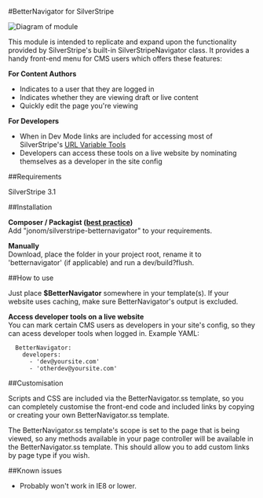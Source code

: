 #BetterNavigator for SilverStripe

![Diagram of module](/images/demo.png?raw=true)

This module is intended to replicate and expand upon the functionality provided by SilverStripe's built-in SilverStripeNavigator class. It provides a handy front-end menu for CMS users which offers these features:

**For Content Authors**

 * Indicates to a user that they are logged in
 * Indicates whether they are viewing draft or live content
 * Quickly edit the page you're viewing
 
**For Developers**
 
 * When in Dev Mode links are included for accessing most of SilverStripe's [URL Variable Tools](http://doc.silverstripe.org/framework/en/reference/urlvariabletools)
 * Developers can access these tools on a live website by nominating themselves as a developer in the site config

##Requirements

SilverStripe 3.1

##Installation

**Composer / Packagist ([best practice](http://doc.silverstripe.org/framework/en/trunk/installation/composer))**  
Add "jonom/silverstripe-betternavigator" to your requirements.

**Manually**  
Download, place the folder in your project root, rename it to 'betternavigator' (if applicable) and run a dev/build?flush.

##How to use

Just place **$BetterNavigator** somewhere in your template(s). If your website uses caching, make sure BetterNavigator's output is excluded.

**Access developer tools on a live website**  
You can mark certain CMS users as developers in your site's config, so they can acess developer tools when logged in. Example YAML:

```
  BetterNavigator:
    developers:
      - 'dev@yoursite.com'
      - 'otherdev@yoursite.com'
```

##Customisation

Scripts and CSS are included via the BetterNavigator.ss template, so you can completely customise the front-end code and included links by copying or creating your own BetterNavigator.ss template.

The BetterNavigator.ss template's scope is set to the page that is being viewed, so any methods available in your page controller will be available in the BetterNavigator.ss template. This should allow you to add custom links by page type if you wish.

##Known issues

 * Probably won't work in IE8 or lower.